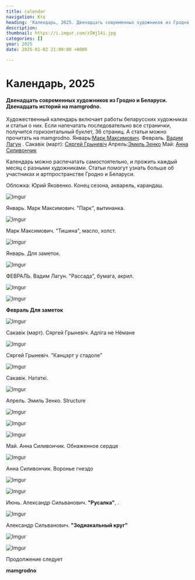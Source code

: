 ```yaml
---
title: calendar
navigation: Кто
heading: 'Календарь, 2025. Двенадцать современных художников из Гродно и Беларуси. Двенадцать историй на mamgrodno.'
description: 
thumbnail: https://i.imgur.com/zIWj14i.jpg 
categories: []
year: 2025
date: 2025-01-02 21:00:00 +0000

---
```

# **Календарь, 2025**

#### Двенадцать современных художников из Гродно и Беларуси. Двенадцать историй на mamgrodno.

Художественный календарь включает работы беларусских художниках и статьи о них. Если напечатать последовательно все странички, получится горизонтальный буклет, 36 страниц. А статьи можно прочитать на mamgrodno. Январь:[Марк Максимович](https://www.mamgrodno.com/projects/markmaksimovitch.html). Февраль. [Вадим Лагун](https://www.mamgrodno.com/projects/lagunart.html) . Сакавік (март): [Сяргей Грыневіч](https://www.mamgrodno.com/projects/grinevitchcalendar.html) Апрель:[Эмиль Зенко](https://www.mamgrodno.com/projects/zenkoart.html) Май: [Анна Силивончик](https://www.mamgrodno.com/projects/silivonchik.html)

Календарь можно распечатать самостоятельно, и прожить каждый месяц с разными художниками. Статьи помогут узнать больше об участниках и артпространстве Гродно и Беларуси.

Обложка: Юрий Яковенко. Конец сезона, акварель, карандаш.

![Imgur](https://i.imgur.com/zIWj14i.jpg)

Январь. Марк Максимович. "Парк", вытинанка.

![Imgur](https://i.imgur.com/VOc1Rio.jpg)

Марк Максимович. "Тишина", масло, холст.

![Imgur](https://i.imgur.com/4PFqyBE.jpg)

Январь. Для заметок.

![Imgur](https://i.imgur.com/S2BmAox.jpg)

ФЕВРАЛЬ. Вадим Лагун. "Рассада", бумага, акрил.

![Imgur](https://i.imgur.com/kLZGgup.jpg)

![Imgur](https://i.imgur.com/xiHAkIv.jpg)

**Февраль Для заметок**

![Imgur](https://i.imgur.com/LXp2eoS.jpg)

Сакавік (март). Сяргей Грыневіч. Адліга не Нёмане

![Imgur](https://i.imgur.com/OrCBlwT.jpg)

Сяргей Грыневіч. "Канцэрт у стадоле"

![Imgur](https://i.imgur.com/0uMt6qh.jpg)

Сакавік. Нататкі.

![Imgur](https://i.imgur.com/ycP6FyB.jpg)

Апрель. Эмиль Зенко. Structure

![Imgur](https://i.imgur.com/HLbvByp.jpg)

![Imgur](https://i.imgur.com/olkWcQo.jpg)

![Imgur](https://i.imgur.com/xD6OZCU.jpg)

Май. Анна Силивончик. Обнаженное сердце

![Imgur](https://i.imgur.com/QkVYDuT.jpg)

Анна Силивончик. Воронье гнездо

![Imgur](https://i.imgur.com/lGjPddn.jpg)

![Imgur](https://i.imgur.com/Iw2QnLp.jpg)

Июнь. Александр Сильванович. **"Русалка"**, . 

![Imgur](https://i.imgur.com/1PQ2gV1.jpg)

Александр Сильванович. **"Зодиакальный круг"** 

![Imgur](https://i.imgur.com/aRYR9aB.jpg)

![Imgur](https://i.imgur.com/qGCVAiB.jpg)

Продолжение следует

**mamgrodno**

